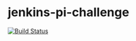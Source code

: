 # jenkins-pi-challenge
[![Build Status](http://ec2-54-196-184-251.compute-1.amazonaws.com/buildStatus/icon?job=pi-challenge)](http://ec2-54-196-184-251.compute-1.amazonaws.com/job/pi-challenge/)
